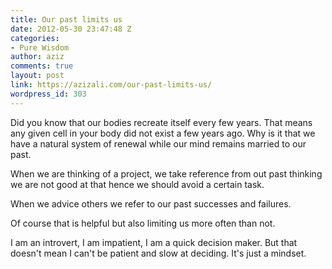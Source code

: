 ```yaml
---
title: Our past limits us
date: 2012-05-30 23:47:48 Z
categories:
- Pure Wisdom
author: aziz
comments: true
layout: post
link: https://azizali.com/our-past-limits-us/
wordpress_id: 303
---
```


Did you know that our bodies recreate itself every few years. That means any given cell in your body did not exist a few years ago. Why is it that we have a natural system of renewal while our mind remains married to our past.

When we are thinking of a project, we take reference from out past thinking we are not good at that hence we should avoid a certain task.

When we advice others we refer to our past successes and failures.

Of course that is helpful but also limiting us more often than not.

I am an introvert, I am impatient, I am a quick decision maker. But that doesn't mean I can't be patient and slow at deciding. It's just a mindset.

